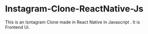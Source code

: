 # Instagram-Clone-ReactNative-Js
 This is an Isntagram Clone made in React Native In Javascript . It is Frontend Ui.
